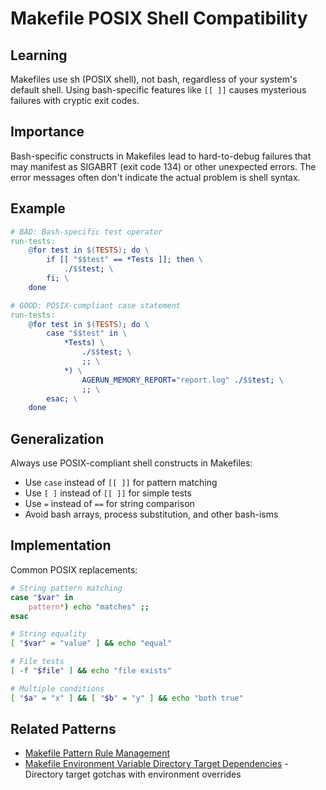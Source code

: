 # Makefile POSIX Shell Compatibility

## Learning
Makefiles use sh (POSIX shell), not bash, regardless of your system's default shell. Using bash-specific features like `[[ ]]` causes mysterious failures with cryptic exit codes.

## Importance
Bash-specific constructs in Makefiles lead to hard-to-debug failures that may manifest as SIGABRT (exit code 134) or other unexpected errors. The error messages often don't indicate the actual problem is shell syntax.

## Example
```makefile
# BAD: Bash-specific test operator
run-tests:
	@for test in $(TESTS); do \
		if [[ "$$test" == *Tests ]]; then \
			./$$test; \
		fi; \
	done

# GOOD: POSIX-compliant case statement
run-tests:
	@for test in $(TESTS); do \
		case "$$test" in \
			*Tests) \
				./$$test; \
				;; \
			*) \
				AGERUN_MEMORY_REPORT="report.log" ./$$test; \
				;; \
		esac; \
	done
```

## Generalization
Always use POSIX-compliant shell constructs in Makefiles:
- Use `case` instead of `[[ ]]` for pattern matching
- Use `[ ]` instead of `[[ ]]` for simple tests
- Use `=` instead of `==` for string comparison
- Avoid bash arrays, process substitution, and other bash-isms

## Implementation
Common POSIX replacements:
```bash
# String pattern matching
case "$var" in
    pattern*) echo "matches" ;;
esac

# String equality
[ "$var" = "value" ] && echo "equal"

# File tests
[ -f "$file" ] && echo "file exists"

# Multiple conditions
[ "$a" = "x" ] && [ "$b" = "y" ] && echo "both true"
```

## Related Patterns
- [Makefile Pattern Rule Management](makefile-pattern-rule-management.md)
- [Makefile Environment Variable Directory Target Dependencies](makefile-environment-variable-directory-gotcha.md) - Directory target gotchas with environment overrides